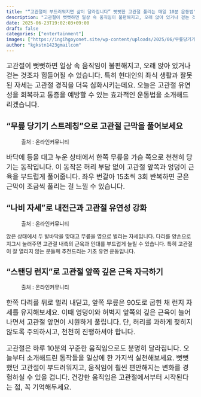 ```yaml
---
title: "“고관절이 부드러워지면 삶이 달라집니다” 뻣뻣한 고관절 풀리는 매일 10분 운동법"
description: "고관절이 뻣뻣하면 일상 속 움직임이 불편해지고, 오래 앉아 있거나 걷는 것조차 힘들어질 수 있습니다. 특히 현대인의 좌식 생활과 잘못된 자세는 고관절 경직을 더욱 심화시키는데요. 오늘은 고관절 유연성을 회복하고 통증을 예방할 수 있는 효과적인 운동법을 소개해드리겠습니다"
date: 2025-06-23T19:02:03+09:00
draft: false
categories: ["entertainment"]
images: ["https://ingihgoyonet.site/wp-content/uploads/2025/06/무릎당기기.png", "https://ingihgoyonet.site/wp-content/uploads/2025/06/나비자세.jpg", "https://ingihgoyonet.site/wp-content/uploads/2025/06/ChatGPT-Image-2025년-6월-23일-오후-07_01_46.png"]
author: "kgkstn1423gmailcom"
---
```


<p style="font-size:18px">고관절이 뻣뻣하면 일상 속 움직임이 불편해지고, 오래 앉아 있거나 걷는 것조차 힘들어질 수 있습니다. 특히 현대인의 좌식 생활과 잘못된 자세는 고관절 경직을 더욱 심화시키는데요. 오늘은 고관절 유연성을 회복하고 통증을 예방할 수 있는 효과적인 운동법을 소개해드리겠습니다.</p> <h2 >“무릎 당기기 스트레칭”으로 고관절 근막을 풀어보세요</h2> <figure ><img src="https://ingihgoyonet.site/wp-content/uploads/2025/06/무릎당기기.png" alt="" style="aspect-ratio:16/9;object-fit:cover"/><figcaption >출처 : 온라인커뮤니티</figcaption></figure> <p style="font-size:18px">바닥에 등을 대고 누운 상태에서 한쪽 무릎을 가슴 쪽으로 천천히 당기는 동작입니다. 이 동작은 허리 부담 없이 고관절 앞쪽과 엉덩이 근육을 부드럽게 풀어줍니다. 좌우 번갈아 15초씩 3회 반복하면 굳은 근막이 조금씩 풀리는 걸 느낄 수 있습니다.</p> <h2 >“나비 자세”로 내전근과 고관절 유연성 강화</h2> <figure ><img src="https://ingihgoyonet.site/wp-content/uploads/2025/06/나비자세.jpg" alt="" style="aspect-ratio:16/9;object-fit:cover"/><figcaption >출처 : 온라인커뮤니티</figcaption></figure> <p>앉은 상태에서 두 발바닥을 맞대고 무릎을 옆으로 벌리는 자세입니다. 다리를 양손으로 지그시 눌러주면 고관절 내측의 근육과 인대를 부드럽게 늘릴 수 있습니다. 특히 고관절이 잘 열리지 않는 분들께 추천드리는 기초 유연 운동입니다.</p> <h2 >“스탠딩 런지”로 고관절 앞쪽 깊은 근육 자극하기</h2> <figure ><img src="https://ingihgoyonet.site/wp-content/uploads/2025/06/ChatGPT-Image-2025년-6월-23일-오후-07_01_46.png" alt="" style="aspect-ratio:16/9;object-fit:cover"/><figcaption >출처 : 온라인커뮤니티</figcaption></figure> <p style="font-size:18px">한쪽 다리를 뒤로 멀리 내딛고, 앞쪽 무릎은 90도로 굽힌 채 런지 자세를 유지해보세요. 이때 엉덩이와 허벅지 앞쪽의 깊은 근육이 늘어나면서 고관절 앞면이 시원하게 풀립니다. 단, 허리를 과하게 젖히지 않도록 주의하시고, 천천히 진행하셔야 합니다.</p> <p style="font-size:18px">고관절은 하루 10분의 꾸준한 움직임으로도 분명히 달라집니다. 오늘부터 소개해드린 동작들을 일상에 한 가지씩 실천해보세요. 뻣뻣했던 고관절이 부드러워지고, 움직임이 훨씬 편안해지는 변화를 경험하실 수 있을 겁니다. 건강한 움직임은 고관절에서부터 시작된다는 점, 꼭 기억해두세요.</p>